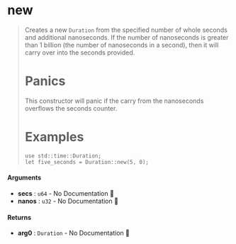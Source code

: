 # new

>  Creates a new `Duration` from the specified number of whole seconds and
>  additional nanoseconds.
>  If the number of nanoseconds is greater than 1 billion (the number of
>  nanoseconds in a second), then it will carry over into the seconds provided.
>  # Panics
>  This constructor will panic if the carry from the nanoseconds overflows
>  the seconds counter.
>  # Examples
>  ```
>  use std::time::Duration;
>  let five_seconds = Duration::new(5, 0);
>  ```

#### Arguments

- **secs** : `u64` \- No Documentation 🚧
- **nanos** : `u32` \- No Documentation 🚧

#### Returns

- **arg0** : `Duration` \- No Documentation 🚧